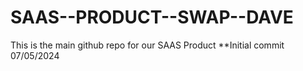 # SAAS--PRODUCT--SWAP--DAVE
 This is the main github repo for our SAAS Product
**Initial commit 07/05/2024